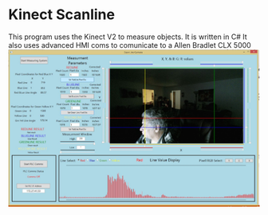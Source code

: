 # Kinect Scanline
This program uses the Kinect V2 to measure objects.
It is written in C#
It also uses advanced HMI coms to comunicate to a Allen Bradlet CLX 5000
![Image description](https://github.com/valdivj/Kinect-Scanline/blob/master/PIC.jpg)
